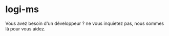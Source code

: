 # logi-ms
Vous avez besoin d'un développeur ? ne vous inquietez pas, nous sommes là pour vous aidez.
